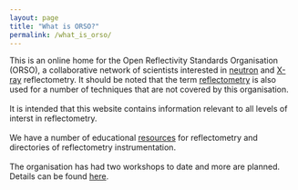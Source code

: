 ```yaml
---
layout: page
title: "What is ORSO?"
permalink: /what_is_orso/
---
```


This is an online home for the Open Reflectivity Standards Organisation (ORSO), a collaborative network of scientists interested in <a href="https://en.wikipedia.org/wiki/Neutron_reflectometry">neutron</a> and <a href="https://en.wikipedia.org/wiki/X-ray_reflectivity">X-ray</a> reflectometry.
It should be noted that the term <a href="https://en.wikipedia.org/wiki/Reflectometry">reflectometry</a> is also used for a number of techniques that are not covered by this organisation.
<br><br>
It is intended that this website contains information relevant to all levels of interst in reflectometry.
<br><br>
We have a number of educational <a href="./info">resources</a> for reflectometry and directories of reflectometry instrumentation.
<br><br>
The organisation has had two workshops to date and more are planned. Details can be found <a href="./workshops">here</a>.
<br><br>
